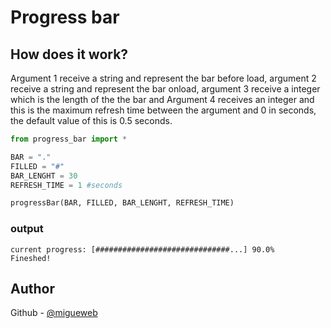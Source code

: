 # Progress bar
## How does it work?

Argument 1 receive a string and represent the bar before load, argument 2 receive a string and represent the bar onload, argument 3 receive a integer which is the length of the the bar and Argument 4 receives an integer and this is the maximum refresh time between the argument and 0 in seconds, 
the default value of this is 0.5 seconds.


```python
from progress_bar import *

BAR = "."
FILLED = "#"
BAR_LENGHT = 30
REFRESH_TIME = 1 #seconds

progressBar(BAR, FILLED, BAR_LENGHT, REFRESH_TIME)
```
### output
```
current progress: [##############################...] 90.0%
Fineshed!
```

## Author
Github -  [@migueweb](https://github.com/migueweb)